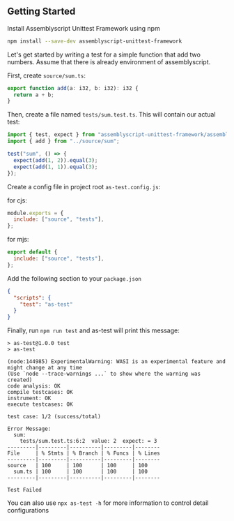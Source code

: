## Getting Started

Install Assemblyscript Unittest Framework using npm

```bash
npm install --save-dev assemblyscript-unittest-framework
```

Let's get started by writing a test for a simple function that add two numbers. Assume that there is already environment of assemblyscript.

First, create `source/sum.ts`:

```Typescript
export function add(a: i32, b: i32): i32 {
  return a + b;
}
```

Then, create a file named `tests/sum.test.ts`. This will contain our actual test:

```Typescript
import { test, expect } from "assemblyscript-unittest-framework/assembly";
import { add } from "../source/sum";

test("sum", () => {
  expect(add(1, 2)).equal(3);
  expect(add(1, 1)).equal(3);
});
```

Create a config file in project root `as-test.config.js`:

for cjs:

```javascript
module.exports = {
  include: ["source", "tests"],
};
```

for mjs:

```javascript
export default {
  include: ["source", "tests"],
};
```

Add the following section to your `package.json`

```json
{
  "scripts": {
    "test": "as-test"
  }
}
```

Finally, run `npm run test` and as-test will print this message:

```
> as-test@1.0.0 test
> as-test

(node:144985) ExperimentalWarning: WASI is an experimental feature and might change at any time
(Use `node --trace-warnings ...` to show where the warning was created)
code analysis: OK
compile testcases: OK
instrument: OK
execute testcases: OK

test case: 1/2 (success/total)

Error Message:
  sum:
    tests/sum.test.ts:6:2  value: 2  expect: = 3
---------|---------|----------|---------|--------
File     | % Stmts | % Branch | % Funcs | % Lines
---------|---------|----------|---------|--------
source   | 100     | 100      | 100     | 100
  sum.ts | 100     | 100      | 100     | 100
---------|---------|----------|---------|--------

Test Failed
```

You can also use `npx as-test -h` for more information to control detail configurations
